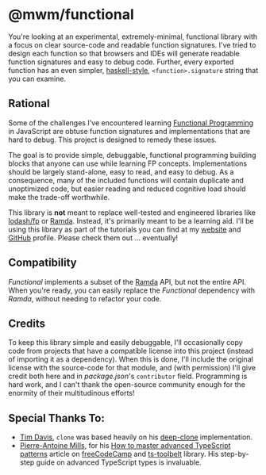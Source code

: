 # @mwm/functional

You're looking at an experimental, extremely-minimal, functional library with a focus on clear source-code and readable function signatures.
I've tried to design each function so that browsers and IDEs will generate readable function signatures and easy to debug code.
Further, every exported function has an even simpler, [haskell-style][3], `<function>.signature` string that you can examine.

## Rational

Some of the challenges I've encountered learning [Functional Programming][6] in JavaScript
are obtuse function signatures and implementations that are hard to debug.
This project is designed to remedy these issues.

The goal is to provide simple, debuggable, functional programming building blocks that anyone can use while learning FP concepts.
Implementations should be largely stand-alone, easy to read, and easy to debug.
As a consequence, many of the included functions will contain duplicate and unoptimized code,
but easier reading and reduced cognitive load should make the trade-off worthwhile.

This library is **not** meant to replace well-tested and engineered libraries like [lodash/fp][7] or [Ramda][8].
Instead, it's primarily meant to be a learning aid.
I'll be using this library as part of the tutorials you can find at my [website][1] and [GitHub][2] profile.
Please check them out … eventually!

## Compatibility

_Functional_ implements a subset of the [Ramda][8] API, but not the entire API.
When you're ready, you can easily replace the _Functional_ dependency with _Ramda_, without needing to refactor your code.

## Credits

To keep this library simple and easily debuggable, I'll occasionally copy code from projects that have a compatible license into this project (instead of importing it as a dependency).
When this is done, I'll include the original license with the source-code for that module,
and (with permission) I'll give credit both here and in _package.json_'s `contributor` field.
Programming is hard work, and I can't thank the open-source community enough for the enormity of their multitudinous efforts!

## Special Thanks To:

- [Tim Davis][5], `clone` was based heavily on his [deep-clone][4] implementation.
- [Pierre-Antoine Mills][11], for his [How to master advanced TypeScript patterns][9] article on [freeCodeCamp][10] and [ts-toolbelt][12] library. His step-by-step guide on advanced TypeScript types is invaluable.

[1]: http://matthewcodes.com/
[2]: https://github.com/matt-mcmahon
[3]: https://www.holger-peters.de/haskell-by-types.html
[4]: https://www.npmjs.com/package/deep-clone
[5]: https://www.npmjs.com/~thebearingedge
[6]: https://medium.com/javascript-scene/master-the-javascript-interview-what-is-functional-programming-7f218c68b3a0
[7]: https://github.com/lodash/lodash/wiki/FP-Guide
[8]: https://ramdajs.com/
[9]: https://www.freecodecamp.org/news/typescript-curry-ramda-types-f747e99744ab/
[10]: https://www.freecodecamp.org/
[11]: https://github.com/millsp
[12]: https://github.com/millsp/ts-toolbelt
